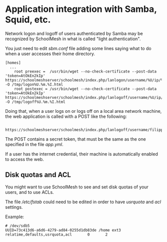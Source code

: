 # Application integration with Samba, Squid, etc. #

Network logon and logoff of users authenticated by Samba may be recognized by SchoolMesh in what is called "light authentication".

You just need to edit _sbm.conf_ file adding some lines saying what to do when a user accesses their home directory.

```
[homes]
  ... 
	root preexec =  /usr/bin/wget --no-check-certificate --post-data 'token=AtOkEn2kIp' https://schoolmeshserver/schoolmesh/index.php/lanlogon/username/%U/ip/%I/workstation/%m -O /tmp/logon%U.%m.%I.html
	root postexec = /usr/bin/wget --no-check-certificate --post-data 'token=AtOkEn2kIp' https://schoolmeshserver/schoolmesh/index.php/lanlogoff/username/%U/ip/%I/workstation/%m -O /tmp/logoff%U.%m.%I.html 

```

Doing that, when a user logs on or logs off on a local area network machine, the web application is called with a POST like the following:

```
  https://schoolmeshserver/schoolmesh/index.php/lanlogoff/username/filippo.monti/ip/192.168.1.12/workstation/pc12labinf1
```

The POST contains a secret token, that must be the same as the one specified in the file _app.yml_.

If a user has the internet credential, their machine is automatically enabled to access the web.

## Disk quotas and ACL ##

You might want to use SchoolMesh to see and set disk quotas of your users, and to use ACLs.

The file _/etc/fstab_ could need to be edited in order to have _usrquota_ and _acl_ settings.

Example:

```
# /dev/sdb5
UUID=73c413d6-a6d6-4279-ad84-0255d1db83de /home ext3 relatime,defaults,usrquota,acl       0       2
```
